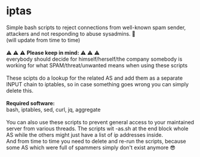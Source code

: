 # iptas
Simple bash scripts to reject connections from well-known spam sender, attackers and not responding to abuse sysadmins. :cursing_face:
<br>
(will update from time to time)
<br><br>
:warning: :warning: :warning: <b>Please keep in mind:</b> :warning: :warning: :warning:
<br>
everybody should decide for himself/herself/the company somebody is working for what SPAM/threat/unwanted means when using these scripts
<br><br>
These scipts do a lookup for the related AS and add them as a separate INPUT chain to iptables, so in case something goes wrong you can simply delete this.
<br><br>
<b>Required software:</b>
<br>
bash, iptables, sed, curl, jq, aggregate
<br><br>
You can also use these scripts to prevent general access to your maintained server from various threads. The scripts wit -as.sh at the end block whole AS while the others might just have a list of ip addresses inside.
<br>
And from time to time you need to delete and re-run the scripts, because some AS which were full of spammers simply don't exist anymore :sunglasses:
